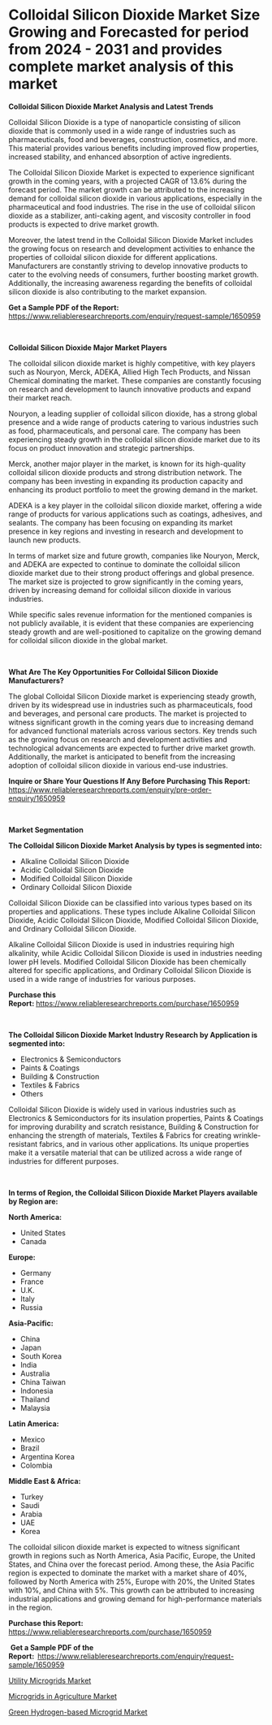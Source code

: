 <p><h1>Colloidal Silicon Dioxide Market Size Growing and Forecasted for period from 2024 - 2031 and provides complete market analysis of this market</h1></p><p><strong>Colloidal Silicon Dioxide Market Analysis and Latest Trends</strong></p>
<p><p>Colloidal Silicon Dioxide is a type of nanoparticle consisting of silicon dioxide that is commonly used in a wide range of industries such as pharmaceuticals, food and beverages, construction, cosmetics, and more. This material provides various benefits including improved flow properties, increased stability, and enhanced absorption of active ingredients.</p><p>The Colloidal Silicon Dioxide Market is expected to experience significant growth in the coming years, with a projected CAGR of 13.6% during the forecast period. The market growth can be attributed to the increasing demand for colloidal silicon dioxide in various applications, especially in the pharmaceutical and food industries. The rise in the use of colloidal silicon dioxide as a stabilizer, anti-caking agent, and viscosity controller in food products is expected to drive market growth.</p><p>Moreover, the latest trend in the Colloidal Silicon Dioxide Market includes the growing focus on research and development activities to enhance the properties of colloidal silicon dioxide for different applications. Manufacturers are constantly striving to develop innovative products to cater to the evolving needs of consumers, further boosting market growth. Additionally, the increasing awareness regarding the benefits of colloidal silicon dioxide is also contributing to the market expansion.</p></p>
<p><strong>Get a Sample PDF of the Report:&nbsp;</strong> <a href="https://www.reliableresearchreports.com/enquiry/request-sample/1650959">https://www.reliableresearchreports.com/enquiry/request-sample/1650959</a></p>
<p>&nbsp;</p>
<p><strong>Colloidal Silicon Dioxide Major Market Players</strong></p>
<p><p>The colloidal silicon dioxide market is highly competitive, with key players such as Nouryon, Merck, ADEKA, Allied High Tech Products, and Nissan Chemical dominating the market. These companies are constantly focusing on research and development to launch innovative products and expand their market reach.</p><p>Nouryon, a leading supplier of colloidal silicon dioxide, has a strong global presence and a wide range of products catering to various industries such as food, pharmaceuticals, and personal care. The company has been experiencing steady growth in the colloidal silicon dioxide market due to its focus on product innovation and strategic partnerships.</p><p>Merck, another major player in the market, is known for its high-quality colloidal silicon dioxide products and strong distribution network. The company has been investing in expanding its production capacity and enhancing its product portfolio to meet the growing demand in the market.</p><p>ADEKA is a key player in the colloidal silicon dioxide market, offering a wide range of products for various applications such as coatings, adhesives, and sealants. The company has been focusing on expanding its market presence in key regions and investing in research and development to launch new products.</p><p>In terms of market size and future growth, companies like Nouryon, Merck, and ADEKA are expected to continue to dominate the colloidal silicon dioxide market due to their strong product offerings and global presence. The market size is projected to grow significantly in the coming years, driven by increasing demand for colloidal silicon dioxide in various industries.</p><p>While specific sales revenue information for the mentioned companies is not publicly available, it is evident that these companies are experiencing steady growth and are well-positioned to capitalize on the growing demand for colloidal silicon dioxide in the global market.</p></p>
<p>&nbsp;</p>
<p><strong>What Are The Key Opportunities For Colloidal Silicon Dioxide Manufacturers?</strong></p>
<p><p>The global Colloidal Silicon Dioxide market is experiencing steady growth, driven by its widespread use in industries such as pharmaceuticals, food and beverages, and personal care products. The market is projected to witness significant growth in the coming years due to increasing demand for advanced functional materials across various sectors. Key trends such as the growing focus on research and development activities and technological advancements are expected to further drive market growth. Additionally, the market is anticipated to benefit from the increasing adoption of colloidal silicon dioxide in various end-use industries.</p></p>
<p><strong>Inquire or Share Your Questions If Any Before Purchasing This Report:</strong> <a href="https://www.reliableresearchreports.com/enquiry/pre-order-enquiry/1650959">https://www.reliableresearchreports.com/enquiry/pre-order-enquiry/1650959</a></p>
<p>&nbsp;</p>
<p><strong>Market Segmentation</strong></p>
<p><strong>The Colloidal Silicon Dioxide Market Analysis by types is segmented into:</strong></p>
<p><ul><li>Alkaline Colloidal Silicon Dioxide</li><li>Acidic Colloidal Silicon Dioxide</li><li>Modified Colloidal Silicon Dioxide</li><li>Ordinary Colloidal Silicon Dioxide</li></ul></p>
<p><p>Colloidal Silicon Dioxide can be classified into various types based on its properties and applications. These types include Alkaline Colloidal Silicon Dioxide, Acidic Colloidal Silicon Dioxide, Modified Colloidal Silicon Dioxide, and Ordinary Colloidal Silicon Dioxide. </p><p>Alkaline Colloidal Silicon Dioxide is used in industries requiring high alkalinity, while Acidic Colloidal Silicon Dioxide is used in industries needing lower pH levels. Modified Colloidal Silicon Dioxide has been chemically altered for specific applications, and Ordinary Colloidal Silicon Dioxide is used in a wide range of industries for various purposes.</p></p>
<p><strong>Purchase this Report:&nbsp;</strong><a href="https://www.reliableresearchreports.com/purchase/1650959">https://www.reliableresearchreports.com/purchase/1650959</a></p>
<p>&nbsp;</p>
<p><strong>The Colloidal Silicon Dioxide Market Industry Research by Application is segmented into:</strong></p>
<p><ul><li>Electronics & Semiconductors</li><li>Paints & Coatings</li><li>Building & Construction</li><li>Textiles & Fabrics</li><li>Others</li></ul></p>
<p><p>Colloidal Silicon Dioxide is widely used in various industries such as Electronics & Semiconductors for its insulation properties, Paints & Coatings for improving durability and scratch resistance, Building & Construction for enhancing the strength of materials, Textiles & Fabrics for creating wrinkle-resistant fabrics, and in various other applications. Its unique properties make it a versatile material that can be utilized across a wide range of industries for different purposes.</p></p>
<p>&nbsp;</p>
<p><strong>In terms of Region, the Colloidal Silicon Dioxide Market Players available by Region are:</strong></p>
<p>
    <p> <strong> North America: </strong>
        <ul>
            <li>United States</li>
            <li>Canada</li>
        </ul>
        </p> 
    <p> <strong> Europe: </strong>
        <ul>
            <li>Germany</li>
            <li>France</li>
            <li>U.K.</li>
            <li>Italy</li>
            <li>Russia</li>
        </ul>
        </p> 
    <p> <strong> Asia-Pacific: </strong>
        <ul>
            <li>China</li>
            <li>Japan</li>
            <li>South Korea</li>
            <li>India</li>
            <li>Australia</li>
            <li>China Taiwan</li>
            <li>Indonesia</li>
            <li>Thailand</li>
            <li>Malaysia</li>
        </ul>
        </p> 
    <p> <strong> Latin America: </strong>
        <ul>
            <li>Mexico</li>
            <li>Brazil</li>
            <li>Argentina Korea</li>
            <li>Colombia</li>
        </ul>
        </p> 
    <p> <strong> Middle East & Africa: </strong>
        <ul>
            <li>Turkey</li>
            <li>Saudi</li>
            <li>Arabia</li>
            <li>UAE</li>
            <li>Korea</li>
        </ul>
    </p>
    </p>
<p><p>The colloidal silicon dioxide market is expected to witness significant growth in regions such as North America, Asia Pacific, Europe, the United States, and China over the forecast period. Among these, the Asia Pacific region is expected to dominate the market with a market share of 40%, followed by North America with 25%, Europe with 20%, the United States with 10%, and China with 5%. This growth can be attributed to increasing industrial applications and growing demand for high-performance materials in the region.</p></p>
<p><strong>Purchase this Report: </strong><a href="https://www.reliableresearchreports.com/purchase/1650959">https://www.reliableresearchreports.com/purchase/1650959</a></p>
<p>&nbsp;<strong>Get a Sample PDF of the Report:&nbsp;&nbsp;</strong><a href="https://www.reliableresearchreports.com/enquiry/request-sample/1650959">https://www.reliableresearchreports.com/enquiry/request-sample/1650959</a></p>
<p><strong></strong></p>
<p><p><a href="https://view.publitas.com/reportprime-1/utility-microgrids-market-with-the-goal-of-estimating-the-market-size-and-future-growth-potential-of-various-market-segments-based-on-component-applications-end-user-and-region/">Utility Microgrids Market</a></p><p><a href="https://view.publitas.com/reportprime-1/microgrids-in-agriculture-market-challenges-opportunities-and-growth-drivers-and-major-market-players-forecasted-for-period-from-2023-2030/">Microgrids in Agriculture Market</a></p><p><a href="https://view.publitas.com/reportprime-1/green-hydrogen-based-microgrid-market-a-comprehensive-report-of-its-market-share-growth-trends-2023-2030/">Green Hydrogen-based Microgrid Market</a></p></p>